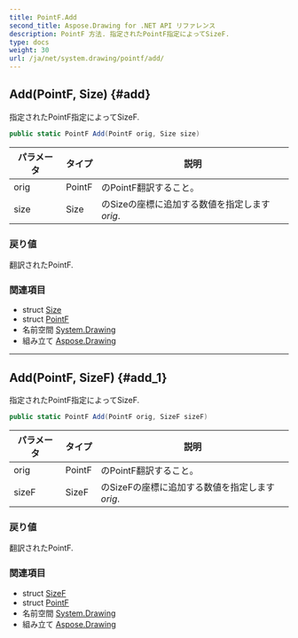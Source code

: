 ```yaml
---
title: PointF.Add
second_title: Aspose.Drawing for .NET API リファレンス
description: PointF 方法. 指定されたPointF指定によってSizeF.
type: docs
weight: 30
url: /ja/net/system.drawing/pointf/add/
---
```

## Add(PointF, Size) {#add}

指定されたPointF指定によってSizeF.

```csharp
public static PointF Add(PointF orig, Size size)
```

| パラメータ | タイプ | 説明 |
| --- | --- | --- |
| orig | PointF | のPointF翻訳すること。 |
| size | Size | のSizeの座標に追加する数値を指定します*orig*. |

### 戻り値

翻訳されたPointF.

### 関連項目

* struct [Size](../../size/)
* struct [PointF](../)
* 名前空間 [System.Drawing](../../pointf/)
* 組み立て [Aspose.Drawing](../../../)

---

## Add(PointF, SizeF) {#add_1}

指定されたPointF指定によってSizeF.

```csharp
public static PointF Add(PointF orig, SizeF sizeF)
```

| パラメータ | タイプ | 説明 |
| --- | --- | --- |
| orig | PointF | のPointF翻訳すること。 |
| sizeF | SizeF | のSizeFの座標に追加する数値を指定します*orig*. |

### 戻り値

翻訳されたPointF.

### 関連項目

* struct [SizeF](../../sizef/)
* struct [PointF](../)
* 名前空間 [System.Drawing](../../pointf/)
* 組み立て [Aspose.Drawing](../../../)


